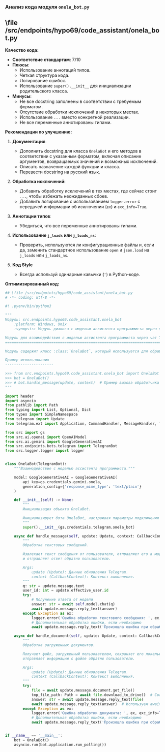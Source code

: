 ### **Анализ кода модуля `onela_bot.py`**

## \file /src/endpoints/hypo69/code_assistant/onela_bot.py

**Качество кода:**
- **Соответствие стандартам**: 7/10
- **Плюсы**:
    - Использование аннотаций типов.
    - Четкая структура кода.
    - Логирование ошибок.
    - Использование `super().__init__` для инициализации родительского класса.
- **Минусы**:
    - Не все docstring заполнены в соответствии с требуемым форматом.
    - Отсутствие обработки исключений в некоторых местах.
    - Использование `...` вместо конкретной реализации.
    - Не все переменные аннотированы типами.

**Рекомендации по улучшению:**

1.  **Документация**:
    - Дополнить docstring для класса `OnelaBot` и его методов в соответствии с указанным форматом, включая описание аргументов, возвращаемых значений и возможных исключений.
    - Описать назначение каждой функции и класса.
    - Перевести docstring на русский язык.

2.  **Обработка исключений**:
    - Добавить обработку исключений в тех местах, где сейчас стоит `...`, чтобы избежать неожиданных сбоев.
    - Добавить логирование с использованием `logger.error` с передачей информации об исключении (`ex`) и `exc_info=True`.

3.  **Аннотации типов**:
    - Убедиться, что все переменные аннотированы типами.

4.  **Использование `j_loads` или `j_loads_ns`**:
    - Проверить, используются ли конфигурационные файлы и, если да, заменить стандартное использование `open` и `json.load` на `j_loads` или `j_loads_ns`.

5. **Код Style**
    - Всегда используй одинарные кавычки (`'`) в Python-коде.

**Оптимизированный код:**

```python
## \file /src/endpoints/hypo69/code_assistant/onela_bot.py
# -*- coding: utf-8 -*-

#! .pyenv/bin/python3

"""
Модуль: src.endpoints.hypo69.code_assistant.onela_bot
    :platform: Windows, Unix
    :synopsis: Модуль диалога с моделью ассистента программиста через чат телеграм.

Модуль для взаимодействия с моделью ассистента программиста через чат Telegram
=========================================================================================

Модуль содержит класс :class:`OnelaBot`, который используется для обработки текстовых сообщений и документов.

Пример использования
----------------------

>>> from src.endpoints.hypo69.code_assistant.onela_bot import OnelaBot
>>> bot = OnelaBot()
>>> # bot.handle_message(update, context)  # Пример вызова обработчика сообщений
"""

import header
import asyncio
from pathlib import Path
from typing import List, Optional, Dict
from types import SimpleNamespace
from telegram import Update
from telegram.ext import Application, CommandHandler, MessageHandler, filters, CallbackContext

from src import gs
from src.ai.openai import OpenAIModel
from src.ai.gemini import GoogleGenerativeAI
from src.endpoints.bots.telegram import TelegramBot
from src.logger.logger import logger


class OnelaBot(TelegramBot):
    """Взаимодействие с моделью ассистента программиста."""

    model: GoogleGenerativeAI = GoogleGenerativeAI(
        api_key=gs.credentials.gemini.onela,
        generation_config={'response_mime_type': 'text/plain'}
    )

    def __init__(self) -> None:
        """
        Инициализация объекта OnelaBot.

        Инициализирует бота OnelaBot, настраивая параметры подключения к Telegram API.
        """
        super().__init__(gs.credentials.telegram.onela_bot)

    async def handle_message(self, update: Update, context: CallbackContext) -> None:
        """
        Обработка текстовых сообщений.

        Извлекает текст сообщения от пользователя, отправляет его в модель для получения ответа
        и отправляет ответ обратно пользователю.

        Args:
            update (Update): Данные обновления Telegram.
            context (CallbackContext): Контекст выполнения.
        """
        q: str = update.message.text
        user_id: int = update.effective_user.id
        try:
            # Получение ответа от модели
            answer: str = await self.model.chat(q)
            await update.message.reply_text(answer)
        except Exception as ex:
            logger.error('Ошибка обработки текстового сообщения: ', ex, exc_info=True)
            # Дополнительная обработка ошибки, если необходимо
            await update.message.reply_text('Произошла ошибка при обработке вашего сообщения.')

    async def handle_document(self, update: Update, context: CallbackContext) -> None:
        """
        Обработка загруженных документов.

        Получает файл, загруженный пользователем, сохраняет его локально во временную директорию,
        отправляет информацию о файле обратно пользователю.

        Args:
            update (Update): Данные обновления Telegram.
            context (CallbackContext): Контекст выполнения.
        """
        try:
            file = await update.message.document.get_file()
            tmp_file_path: Path = await file.download_to_drive()  # Сохранение файла локально
            answer: str = await update.message.reply_text(file)
            await update.message.reply_text(answer)  # Используем await
        except Exception as ex:
            logger.error('Ошибка обработки документа: ', ex, exc_info=True)
            # Дополнительная обработка ошибки, если необходимо
            await update.message.reply_text('Произошла ошибка при обработке вашего документа.')


if __name__ == '__main__':
    bot = OnelaBot()
    asyncio.run(bot.application.run_polling())